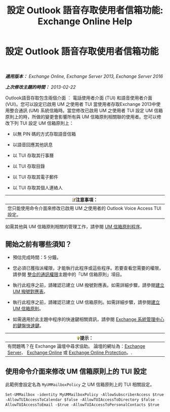 ﻿---
title: '設定 Outlook 語音存取使用者信箱功能: Exchange Online Help'
TOCTitle: 設定 Outlook 語音存取使用者信箱功能
ms:assetid: 10960bf0-65cf-4d0b-bae5-d203c53662db
ms:mtpsurl: https://technet.microsoft.com/zh-tw/library/Aa996307(v=EXCHG.150)
ms:contentKeyID: 50553936
ms.date: 05/23/2018
mtps_version: v=EXCHG.150
ms.translationtype: MT
---

# 設定 Outlook 語音存取使用者信箱功能

 

_**適用版本：** Exchange Online, Exchange Server 2013, Exchange Server 2016_

_**上次修改主題的時間：** 2013-02-22_

Outlook語音存取包含兩個介面 ︰ 電話使用者介面 (TUI) 和語音使用者介面 (VUI)。您可以設定已啟用 UM 之使用者 TUI 當使用者存取Exchange 2013中使用整合通訊 (UM) 系統信箱時。當您修改已啟用 UM 之使用者 TUI 設定 UM 信箱原則上的時，所做的變更會影響所有與 UM 信箱原則相關聯的使用者。您可以修改下列 TUI 設定 UM 信箱原則上：

  - 以無 PIN 碼的方式存取語音信箱

  - 以語音回應其他訊息

  - 以 TUI 存取其行事曆

  - 以 TUI 存取目錄

  - 以 TUI 存取其電子郵件

  - 以 TUI 存取其個人連絡人

<table>
<thead>
<tr class="header">
<th><img src="images/Bb124558.note(EXCHG.150).gif" title="注意事項" alt="注意事項" />注意事項：</th>
</tr>
</thead>
<tbody>
<tr class="odd">
<td>您只能使用命令介面來修改已啟用 UM 之使用者的 Outlook Voice Access TUI 設定。</td>
</tr>
</tbody>
</table>


如需其他與 UM 信箱原則相關的管理工作，請參閱 [UM 信箱原則程序](um-mailbox-policy-procedures-exchange-2013-help.md)。

## 開始之前有哪些須知？

  - 預估完成時間：5 分鐘。

  - 您必須已獲指派權限，才能執行此程序或這些程序。若要查看您需要的權限，請參閱 [整合的通訊權限](unified-messaging-permissions-exchange-2013-help.md)主題中的「UM 信箱原則」項目。

  - 執行此程序之前，請確認已建立 UM 撥號對應表。如需詳細步驟，請參閱[建立 UM 撥號對應表](create-a-um-dial-plan-exchange-2013-help.md)。

  - 執行此程序之前，請確認已建立 UM 信箱原則。如需詳細步驟，請參閱[建立 UM 信箱原則](create-a-um-mailbox-policy-exchange-2013-help.md)。

  - 如需適用於此主題中程序的快速鍵相關資訊，請參閱 [Exchange 系統管理中心的鍵盤快速鍵](keyboard-shortcuts-in-the-exchange-admin-center-exchange-online-protection-help.md)。

<table>
<thead>
<tr class="header">
<th><img src="images/Bb124558.tip(EXCHG.150).gif" title="提示" alt="提示" />提示：</th>
</tr>
</thead>
<tbody>
<tr class="odd">
<td>有問題嗎？在 Exchange 論壇中尋求協助。 論壇的網址為：<a href="https://go.microsoft.com/fwlink/p/?linkid=60612">Exchange Server</a>、 <a href="https://go.microsoft.com/fwlink/p/?linkid=267542">Exchange Online</a> 或 <a href="https://go.microsoft.com/fwlink/p/?linkid=285351">Exchange Online Protection</a>。.</td>
</tr>
</tbody>
</table>


## 使用命令介面來修改 UM 信箱原則上的 TUI 設定

此範例會設定名為 `MyUMMailboxPolicy` 之 UM 信箱原則上的 TUI 相關設定。

    Set-UMMailbox -identity MyUMMailboxPolicy -AllowSubscriberAccess $true -AllowTUIAccessToCalendar $false -AllowTUIAccessToDirectory $false -AllowTUIAccessToEmail -$true -AllowTUIAccessToPersonalContacts $true

